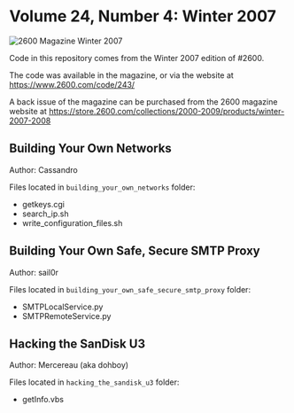 # Volume 24, Number 4: Winter 2007

![2600 Magazine Winter 2007](https://www.2600.com/sites/default/files/styles/large/public/wi071.gif)

Code in this repository comes from the Winter 2007 edition of #2600.

The code was available in the magazine, or via the website at https://www.2600.com/code/243/

A back issue of the magazine can be purchased from the 2600 magazine website at https://store.2600.com/collections/2000-2009/products/winter-2007-2008

## Building Your Own Networks

Author: Cassandro

Files located in `building_your_own_networks` folder:

* getkeys.cgi
* search_ip.sh
* write_configuration_files.sh

## Building Your Own Safe, Secure SMTP Proxy

Author: sail0r

Files located in `building_your_own_safe_secure_smtp_proxy` folder:

* SMTPLocalService.py
* SMTPRemoteService.py

## Hacking the SanDisk U3

Author: Mercereau (aka dohboy)

Files located in `hacking_the_sandisk_u3` folder:

* getInfo.vbs
